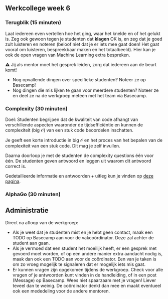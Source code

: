 ## Werkcollege week 6

<!-- TODO -->

### Terugblik (15 minuten)

Laat iedereen even vertellen hoe het ging, waar het knelde en of het gelukt is. Zeg ook gewoon tegen je studenten dat **klagen** OK is, en zeg dat je goed zult luisteren en noteren (beloof niet dat je er iets mee gaat doen! Het gaat vooral om luisteren, bespreekbaar maken en het totaalbeeld). Hier kan je ook de open vragen van Machine Learning extra bespreken.

⚠️ Jij als mentor moet het gesprek leiden, zorg dat iedereen aan de beurt komt!

- Nog opvallende dingen over specifieke studenten? Noteer ze op Basecamp!
- Nog dingen die mis lijken te gaan voor meerdere studenten? Noteer ze en deel ze na de werkgroep meteen met het team via Basecamp.

### Complexity (30 minuten)

Doel: Studenten begrijpen dat de kwaliteit van code afhangt van verschillende aspecten waaronder de tijdsefficiëntie en kunnen de complexiteit (big $\mathcal{O}$) van een stuk code beoordelen inschatten.

Je geeft een korte introductie in big $\mathcal{O}$ en het proces van het bepalen van de complexiteit van een stuk code. Dit mag je zelf invullen.

Daarna doorloop je met de studenten de complexity questions één voor één. De studenten geven antwoord en leggen uit waarom dit antwoord correct is.

Gedetailleerde informatie en antwoorden + uitleg kun je vinden op [deze pagina](/complex).

### AlphaGo (30 minuten)

<!-- TODO -->

## Administratie

Direct na afloop van de werkgroep:

- Als je weet dat je studenten mist en je hebt geen contact, maak een TODO op Basecamp aan voor de vakcoördinator. Deze zal achter de student aan gaan.
- Als je vermoed dat een student het moeilijk heeft, er een gesprek met gevoerd moet worden, of op een andere manier extra aandacht nodig is, maak dan ook een TODO aan voor de coördinator. Een van je taken is om zo vroeg mogelijk te signaleren dat er mogelijk iets mis gaat.
- Er kunnen vragen zijn opgekomen tijdens de werkgroep. Check voor alle vragen of je antwoorden kunt vinden in de handleiding, of in een post (Message) op Basecamp. Wees niet spaarzaam met je vragen! Liever teveel dan te weinig. De coördinator denkt dan mee en maakt eventueel ook een mededeling voor de andere mentoren.
